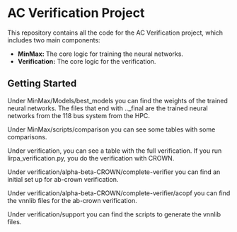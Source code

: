 # AC Verification Project

This repository contains all the code for the AC Verification project, which includes two main components:

- **MinMax:** The core logic for training the neural networks.
- **Verification:** The core logic for the verification.

## Getting Started

Under MinMax/Models/best_models you can find the weights of the trained neural networks. The files that end with .._final are the trained neural networks from the 118 bus system from the HPC.

Under MinMax/scripts/comparison you can see some tables with some comparisons.

Under verification, you can see a table with the full verification. If you run lirpa_verification.py, you do the verification with CROWN. 

Under verification/alpha-beta-CROWN/complete-verifier you can find an initial set up for ab-crown verification.

Under verification/alpha-beta-CROWN/complete-verifier/acopf you can find the vnnlib files for the ab-crown verification.

Under verification/support you can find the scripts to generate the vnnlib files.